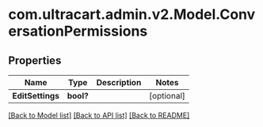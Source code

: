 # com.ultracart.admin.v2.Model.ConversationPermissions
## Properties

Name | Type | Description | Notes
------------ | ------------- | ------------- | -------------
**EditSettings** | **bool?** |  | [optional] 


[[Back to Model list]](../README.md#documentation-for-models) [[Back to API list]](../README.md#documentation-for-api-endpoints) [[Back to README]](../README.md)

